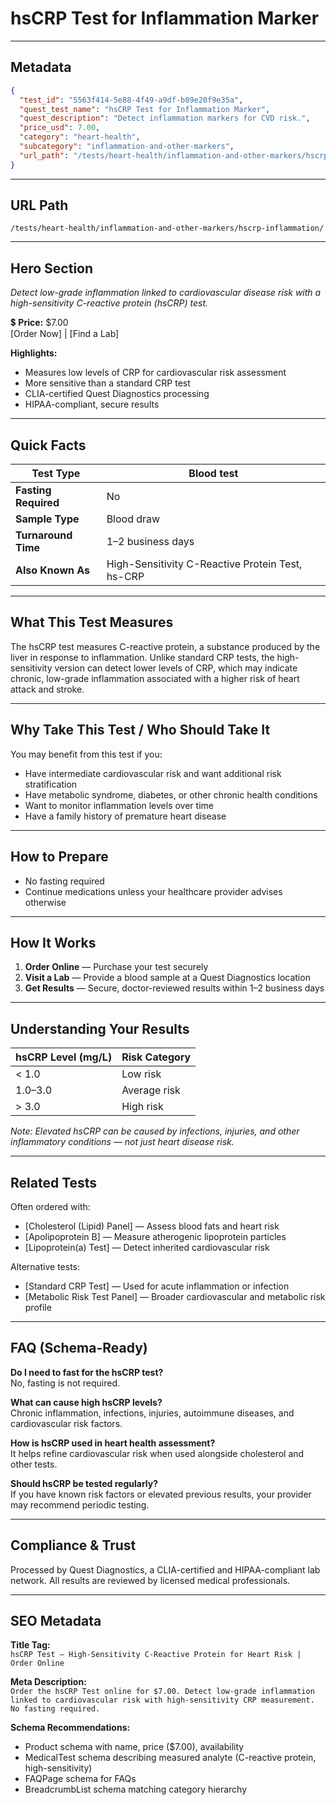 # hsCRP Test for Inflammation Marker

---

## Metadata
```json
{
  "test_id": "5563f414-5e88-4f49-a9df-b89e20f9e35a",
  "quest_test_name": "hsCRP Test for Inflammation Marker",
  "quest_description": "Detect inflammation markers for CVD risk.",
  "price_usd": 7.00,
  "category": "heart-health",
  "subcategory": "inflammation-and-other-markers",
  "url_path": "/tests/heart-health/inflammation-and-other-markers/hscrp-inflammation/"
}
```

---

## URL Path
`/tests/heart-health/inflammation-and-other-markers/hscrp-inflammation/`

---

## Hero Section
_Detect low-grade inflammation linked to cardiovascular disease risk with a high-sensitivity C-reactive protein (hsCRP) test._

💲 **Price:** $7.00  
[Order Now] | [Find a Lab]

**Highlights:**
- Measures low levels of CRP for cardiovascular risk assessment
- More sensitive than a standard CRP test
- CLIA-certified Quest Diagnostics processing
- HIPAA-compliant, secure results

---

## Quick Facts
| **Test Type**         | Blood test |
|----------------------|------------|
| **Fasting Required** | No |
| **Sample Type**      | Blood draw |
| **Turnaround Time**  | 1–2 business days |
| **Also Known As**    | High-Sensitivity C-Reactive Protein Test, hs-CRP |

---

## What This Test Measures
The hsCRP test measures C-reactive protein, a substance produced by the liver in response to inflammation. Unlike standard CRP tests, the high-sensitivity version can detect lower levels of CRP, which may indicate chronic, low-grade inflammation associated with a higher risk of heart attack and stroke.

---

## Why Take This Test / Who Should Take It
You may benefit from this test if you:
- Have intermediate cardiovascular risk and want additional risk stratification
- Have metabolic syndrome, diabetes, or other chronic health conditions
- Want to monitor inflammation levels over time
- Have a family history of premature heart disease

---

## How to Prepare
- No fasting required  
- Continue medications unless your healthcare provider advises otherwise

---

## How It Works
1. **Order Online** — Purchase your test securely  
2. **Visit a Lab** — Provide a blood sample at a Quest Diagnostics location  
3. **Get Results** — Secure, doctor-reviewed results within 1–2 business days

---

## Understanding Your Results
| **hsCRP Level (mg/L)** | **Risk Category** |
|------------------------|-------------------|
| < 1.0                  | Low risk          |
| 1.0–3.0                | Average risk      |
| > 3.0                  | High risk         |

*Note: Elevated hsCRP can be caused by infections, injuries, and other inflammatory conditions — not just heart disease risk.*

---

## Related Tests
Often ordered with:
- [Cholesterol (Lipid) Panel] — Assess blood fats and heart risk  
- [Apolipoprotein B] — Measure atherogenic lipoprotein particles  
- [Lipoprotein(a) Test] — Detect inherited cardiovascular risk

Alternative tests:
- [Standard CRP Test] — Used for acute inflammation or infection
- [Metabolic Risk Test Panel] — Broader cardiovascular and metabolic risk profile

---

## FAQ (Schema-Ready)
**Do I need to fast for the hsCRP test?**  
No, fasting is not required.

**What can cause high hsCRP levels?**  
Chronic inflammation, infections, injuries, autoimmune diseases, and cardiovascular risk factors.

**How is hsCRP used in heart health assessment?**  
It helps refine cardiovascular risk when used alongside cholesterol and other tests.

**Should hsCRP be tested regularly?**  
If you have known risk factors or elevated previous results, your provider may recommend periodic testing.

---

## Compliance & Trust
Processed by Quest Diagnostics, a CLIA-certified and HIPAA-compliant lab network. All results are reviewed by licensed medical professionals.

---

## SEO Metadata
**Title Tag:**  
`hsCRP Test – High-Sensitivity C-Reactive Protein for Heart Risk | Order Online`

**Meta Description:**  
`Order the hsCRP Test online for $7.00. Detect low-grade inflammation linked to cardiovascular risk with high-sensitivity CRP measurement. No fasting required.`

**Schema Recommendations:**
- Product schema with name, price ($7.00), availability
- MedicalTest schema describing measured analyte (C-reactive protein, high-sensitivity)
- FAQPage schema for FAQs
- BreadcrumbList schema matching category hierarchy
